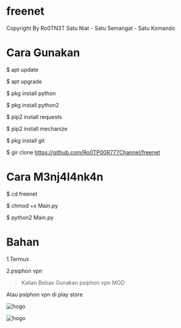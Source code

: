 # freenet
Copyright By Ro0TN3T
Satu Niat - Satu Semangat - Satu Komando

# Cara Gunakan
$ apt update

$ apt upgrade

$ pkg install python

$ pkg install python2

$ pip2 install requests

$ pip2 install mechanize

$ pkg install git

$ gir clone https://github.com/Ro0TP00R777Channel/freenet



# Cara M3nj4l4nk4n 



$ cd freenet

$ chmod +x Main.py

$ python2 Main.py

# Bahan

1.Termux

2.psiphon vpn

>Kalian Bebas Gunakan psiphon vpn MOD 
 
 Atau psiphon vpn di play store

![hogo](https://i.postimg.cc/VLTDPM1y/Screenshot-2019-10-27-16-23-03-196-com-psiphon3-subscription-pic.png)

![hogo](https://i.postimg.cc/Kc35rjBJ/Screenshot-2019-10-27-16-23-09-585-com-psiphon3-subscription-pic.png)
